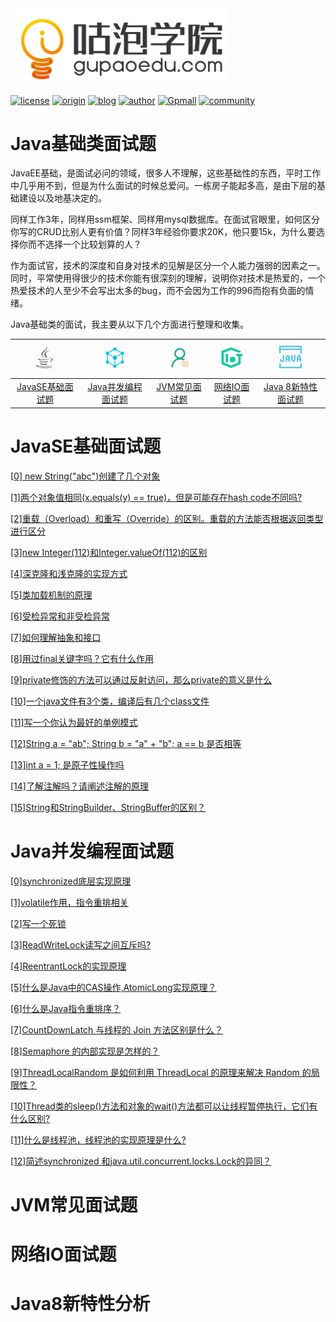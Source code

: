 <img width="350" src="../README.assets/1566299350462.png">

[![license](https://img.shields.io/hexpm/l/plug.svg?style=flat-square)](https://github.com/2227324689/ToBeBetter/blob/master/LICENSE) [![origin](https://img.shields.io/badge/origin-%E5%92%95%E6%B3%A1%E5%AD%A6%E9%99%A2-yellowgreen.svg?style=flat-square)](https://www.gupaoedu.com) [![blog](https://img.shields.io/badge/blog-%E5%8D%9A%E5%AE%A2-orange.svg?style=flat-square)](https://istio.tech) [![author](https://img.shields.io/badge/author-Mic-blue.svg?style=flat-square)](#) [![Gpmall](https://img.shields.io/badge/linked-gpmall-red.svg?style=flat-square)](#) [![community](https://img.shields.io/badge/community-%E6%8A%80%E6%9C%AF%E7%A4%BE%E5%8C%BA-lightgrey.svg?style=flat-square)](https://gper.club)

# Java基础类面试题

JavaEE基础，是面试必问的领域，很多人不理解，这些基础性的东西，平时工作中几乎用不到，但是为什么面试的时候总爱问。一栋房子能起多高，是由下层的基础建设以及地基决定的。

同样工作3年，同样用ssm框架、同样用mysql数据库。在面试官眼里，如何区分你写的CRUD比别人更有价值？同样3年经验你要求20K，他只要15k，为什么要选择你而不选择一个比较划算的人？ 

作为面试官，技术的深度和自身对技术的见解是区分一个人能力强弱的因素之一。同时，平常使用得很少的技术你能有很深刻的理解，说明你对技术是热爱的，一个热爱技术的人至少不会写出太多的bug，而不会因为工作的996而抱有负面的情绪。

Java基础类的面试，我主要从以下几个方面进行整理和收集。

| ![1566383567493](../README.assets/1566383567493.png) | ![1566383600147](../README.assets/1566383600147.png) | ![1566383632180](../README.assets/1566383632180.png) | ![1566383677895](../README.assets/1566383677895.png) | ![1566383711068](../README.assets/1566383711068.png) |
| :--------------------------------------------------: | :--------------------------------------------------: | :--------------------------------------------------: | :--------------------------------------------------: | :--------------------------------------------------: |
|        [JavaSE基础面试题](#JavaSE基础面试题)         |      [Java并发编程面试题](#Java并发编程面试题)       |           [JVM常见面试题](#JVM常见面试题)            |            [网络IO面试题](#网络IO面试题)             |       [Java 8新特性面试题](#Java8新特性面试题)       |



# JavaSE基础面试题

[[0] new String("abc")创建了几个对象](JavaSE基础面试题/0.md)

[[1]两个对象值相同(x.equals(y) == true)，但是可能存在hash code不同吗?](JavaSE基础面试题/1.md)

[[2]重载（Overload）和重写（Override）的区别。重载的方法能否根据返回类型进行区分](JavaSE基础面试题/2.md)

[[3]new Integer(112)和Integer.valueOf(112)的区别](JavaSE基础面试题/3.md)

[[4]深克隆和浅克隆的实现方式](JavaSE基础面试题/4.md)

[[5]类加载机制的原理](JavaSE基础面试题/5.md)

[[6]受检异常和非受检异常](JavaSE基础面试题/6.md)

[[7]如何理解抽象和接口](JavaSE基础面试题/7.md)

[[8]用过final关键字吗？它有什么作用](JavaSE基础面试题/8.md)

[[9]private修饰的方法可以通过反射访问，那么private的意义是什么](JavaSE基础面试题/9.md)

[[10]一个java文件有3个类，编译后有几个class文件](JavaSE基础面试题/10.md)

[[11]写一个你认为最好的单例模式](JavaSE基础面试题/11.md)

[[12]String a = "ab"; String b = "a" + "b"; a == b 是否相等](JavaSE基础面试题/12.md)

[[13]int a = 1; 是原子性操作吗](JavaSE基础面试题/13.md)

[[14]了解注解吗？请阐述注解的原理](JavaSE基础面试题/14.md)

[[15]String和StringBuilder、StringBuffer的区别？](JavaSE基础面试题/15.md)

# Java并发编程面试题

[[0]synchronized底层实现原理](Java并发编程面试题/1.md)

[[1]volatile作用，指令重排相关](Java并发编程面试题/2.md)

[[2]写一个死锁](Java并发编程面试题/3.md)

[[3]ReadWriteLock读写之间互斥吗?](Java并发编程面试题/4.md)

[[4]ReentrantLock的实现原理](Java并发编程面试题/5.md)

[[5]什么是Java中的CAS操作,AtomicLong实现原理？](Java并发编程面试题/5.md)

[[6]什么是Java指令重排序？](Java并发编程面试题/6.md)

[[7]CountDownLatch 与线程的 Join 方法区别是什么？](Java并发编程面试题/7.md)

[[8]Semaphore 的内部实现是怎样的？](Java并发编程面试题/8.md)

[[9]ThreadLocalRandom 是如何利用 ThreadLocal 的原理来解决 Random 的局限性？](Java并发编程面试题/9.md)

[[10]Thread类的sleep()方法和对象的wait()方法都可以让线程暂停执行，它们有什么区别?](Java并发编程面试题/10.md)

[[11]什么是线程池，线程池的实现原理是什么?](Java并发编程面试题/11.md)

[[12]简述synchronized 和java.util.concurrent.locks.Lock的异同？](Java并发编程面试题/12.md)

# JVM常见面试题





# 网络IO面试题





# Java8新特性分析



































